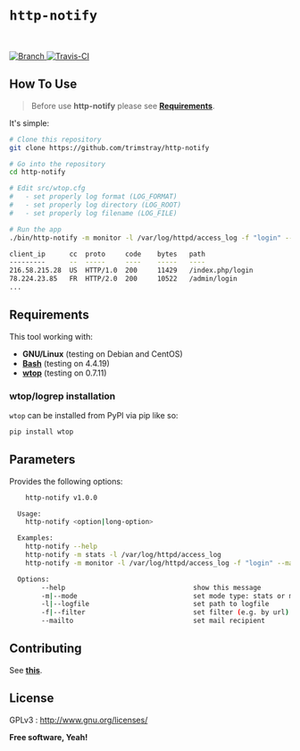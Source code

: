 # `http-notify`

<br>

<p align="left">
  <a href="https://img.shields.io/badge/Branch-master-green.svg">
    <img src="https://img.shields.io/badge/Branch-master-green.svg"
        alt="Branch">
  </a>
  <a href="https://travis-ci.org/trimstray/http-notify">
    <img src="https://travis-ci.org/trimstray/http-notify.svg?branch=master"
        alt="Travis-CI">
  </a>
</p>

## How To Use

  > Before use **http-notify** please see **[Requirements](#requirements)**.

It's simple:

```bash
# Clone this repository
git clone https://github.com/trimstray/http-notify

# Go into the repository
cd http-notify

# Edit src/wtop.cfg
#   - set properly log format (LOG_FORMAT)
#   - set properly log directory (LOG_ROOT)
#   - set properly log filename (LOG_FILE)

# Run the app
./bin/http-notify -m monitor -l /var/log/httpd/access_log -f "login" --mailto admin@example.com

client_ip      cc  proto     code    bytes   path
---------      --  -----     ----    -----   ----
216.58.215.28  US  HTTP/1.0  200     11429   /index.php/login
78.224.23.85   FR  HTTP/2.0  200     10522   /admin/login
...
```

## Requirements

This tool working with:

- **GNU/Linux** (testing on Debian and CentOS)
- **[Bash](https://www.gnu.org/software/bash/)** (testing on 4.4.19)
- **[wtop](https://github.com/ClockworkNet/wtop)** (testing on 0.7.11)

### wtop/logrep installation

`wtop` can be installed from PyPI via pip like so:

```bash
pip install wtop
```

## Parameters

Provides the following options:

```bash
    http-notify v1.0.0

  Usage:
    http-notify <option|long-option>

  Examples:
    http-notify --help
    http-notify -m stats -l /var/log/httpd/access_log
    http-notify -m monitor -l /var/log/httpd/access_log -f "login" --mailto admin@example.com

  Options:
        --help                                show this message
        -m|--mode                             set mode type: stats or monitor
        -l|--logfile                          set path to logfile
        -f|--filter                           set filter (e.g. by url)
        --mailto                              set mail recipient
```

## Contributing

See **[this](CONTRIBUTING.md)**.

## License

GPLv3 : <http://www.gnu.org/licenses/>

**Free software, Yeah!**
